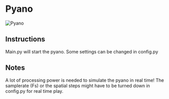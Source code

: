 # Pyano
![Pyano](https://raw.githubusercontent.com/FracturedRocketSpace/RockBand/master/Pyano.jpg)
## Instructions
Main.py will start the pyano. Some settings can be changed in config.py

## Notes
A lot of processing power is needed to simulate the pyano in real time! The samplerate (Fs) or the spatial steps might have to be turned down in config.py for real time play.
